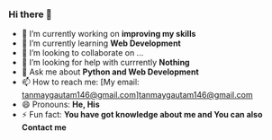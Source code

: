 ### Hi there 👋

<!--
**Tanmay-Gautam/Tanmay-Gautam** is a ✨ _special_ ✨ repository because its `README.md` (this file) appears on your GitHub profile. -->

- 🔭 I’m currently working on __improving my skills__
- 🌱 I’m currently learning __Web Development__
- 👯 I’m looking to collaborate on ...
- 🤔 I’m looking for help with currrently __Nothing__
- 💬 Ask me about __Python and Web Development__
- 📫 How to reach me: [My email: tanmaygautam146@gmail.com]<tanmaygautam146@gmail.com>
- 😄 Pronouns: __He, His__
- ⚡ Fun fact: __You have got knowledge about me and You can also Contact me__
